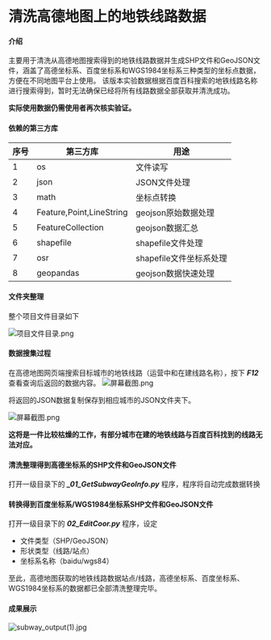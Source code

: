 # 清洗高德地图上的地铁线路数据

#### 介绍
主要用于清洗从高德地图搜索得到的地铁线路数据并生成SHP文件和GeoJSON文件，涵盖了高德坐标系、百度坐标系和WGS1984坐标系三种类型的坐标点数据，方便在不同地图平台上使用。
该版本实验数据根据百度百科搜索的地铁线路名称进行搜索得到，暂时无法确保已经将所有线路数据全部获取并清洗成功。

**实际使用数据仍需使用者再次核实验证。**

#### 依赖的第三方库

| 序号 | 第三方库                     | 用途               |
|----|--------------------------|------------------|
| 1  | os                       | 文件读写             |
| 2  | json                     | JSON文件处理         |
| 3  | math                     | 坐标点转换            |
| 4  | Feature,Point,LineString | geojson原始数据处理    |
| 5  | FeatureCollection        | geojson数据汇总      |
| 6  | shapefile                | shapefile文件处理    |
| 7  | osr                      | shapefile文件坐标系处理 |
| 8  | geopandas                | geojson数据快速处理 |

#### 文件夹整理
整个项目文件目录如下

![](https://images.gitee.com/uploads/images/2021/0217/221540_4fc382fb_7654995.png "项目文件目录.png")

#### 数据搜集过程
在高德地图网页端搜索目标城市的地铁线路（运营中和在建线路名称），按下 ***F12*** 查看查询后返回的数据内容。
![](https://images.gitee.com/uploads/images/2021/0217/222434_2dd62613_7654995.png "屏幕截图.png")

将返回的JSON数据复制保存到相应城市的JSON文件夹下。

![](https://images.gitee.com/uploads/images/2021/0217/222638_e38def9b_7654995.png "屏幕截图.png")

**这将是一件比较枯燥的工作，有部分城市在建的地铁线路与百度百科找到的线路无法对应。**


#### 清洗整理得到高德坐标系的SHP文件和GeoJSON文件
打开一级目录下的 ***_01_GetSubwayGeoInfo.py*** 程序，程序将自动完成数据转换

#### 转换得到百度坐标系/WGS1984坐标系SHP文件和GeoJSON文件
打开一级目录下的 ***_02_EditCoor_.py*** 程序，设定
- 文件类型（SHP/GeoJSON）
- 形状类型（线路/站点）
- 坐标系名称（baidu/wgs84）

至此，高德地图获取的地铁线路数据站点/线路，高德坐标系、百度坐标系、WGS1984坐标系的数据都已全部清洗整理完毕。

#### 成果展示
![](https://images.gitee.com/uploads/images/2021/0218/155004_c1719337_7654995.jpeg "subway_output(1).jpg")